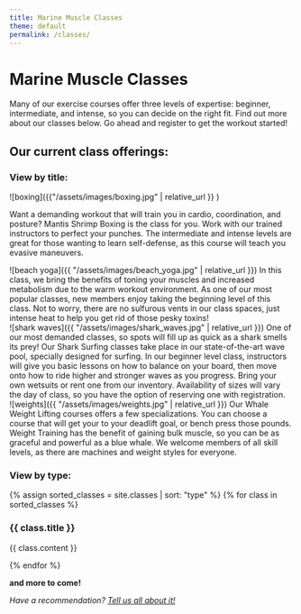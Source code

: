 ```yaml
---
title: Marine Muscle Classes
theme: default
permalink: /classes/
---
```

# Marine Muscle Classes

Many of our exercise courses offer three levels of expertise: beginner, intermediate, and intense, so you can decide on the right fit. Find out more about our classes below. Go ahead and register to get the workout started!

## Our current class offerings:

### View by title:

<div class="flex-container" markdown="1">

 <div>
 ![boxing]({{"/assets/images/boxing.jpg" | relative_url }} )

 Want a demanding workout that will train you in cardio, coordination, and posture? Mantis Shrimp Boxing is the class for you. Work with our trained instructors to perfect your punches. The intermediate and intense levels are great for those wanting to learn self-defense, as this course will teach you evasive maneuvers.
 </div>

 <div>
 ![beach yoga]({{ "/assets/images/beach_yoga.jpg" | relative_url }})
 In this class, we bring the benefits of toning your muscles and increased metabolism due to the warm workout environment. As one of our most popular classes, new members enjoy taking the beginning level of this class. Not to worry, there are no sulfurous vents in our class spaces, just intense heat to help you get rid of those pesky toxins!
 </div>

 <div>
 ![shark waves]({{ "/assets/images/shark_waves.jpg" | relative_url }})
 One of our most demanded classes, so spots will fill up as quick as a shark smells its prey! Our Shark Surfing classes take place in our state-of-the-art wave pool, specially designed for surfing. In our beginner level class, instructors will give you basic lessons on how to balance on your board, then move onto how to ride higher and stronger waves as you progress. Bring your own wetsuits or rent one from our inventory. Availability of sizes will vary the day of class, so you have the option of reserving one with registration.
 </div>

 <div>
 ![weights]({{ "/assets/images/weights.jpg" | relative_url }})
 Our Whale Weight Lifting courses offers a few specializations. You can choose a course that will get your to your deadlift goal, or bench press those pounds. Weight Training has the benefit of gaining bulk muscle, so you can be as graceful and powerful as a blue whale. We welcome members of all skill levels, as there are machines and weight styles for everyone.
 </div>

</div>

### View by type:

  {% assign sorted_classes = site.classes | sort: "type" %}
  {% for class in sorted_classes %}
  <h3>{{ class.title }}</h3>
  <p>{{ class.content }}</p>
  {% endfor %}


**and more to come!**

_Have a recommendation? [Tell us all about it!](https://surfgym.com/suggestions)_
